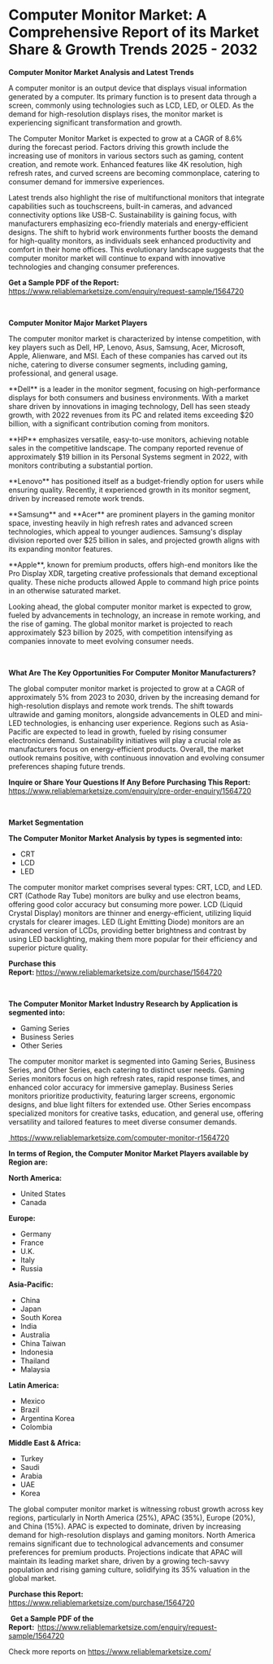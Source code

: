 <p><h1>Computer Monitor Market: A Comprehensive Report of its Market Share & Growth Trends 2025 - 2032</h1></p><p><strong>Computer Monitor Market Analysis and Latest Trends</strong></p>
<p><p>A computer monitor is an output device that displays visual information generated by a computer. Its primary function is to present data through a screen, commonly using technologies such as LCD, LED, or OLED. As the demand for high-resolution displays rises, the monitor market is experiencing significant transformation and growth.</p><p>The Computer Monitor Market is expected to grow at a CAGR of 8.6% during the forecast period. Factors driving this growth include the increasing use of monitors in various sectors such as gaming, content creation, and remote work. Enhanced features like 4K resolution, high refresh rates, and curved screens are becoming commonplace, catering to consumer demand for immersive experiences.</p><p>Latest trends also highlight the rise of multifunctional monitors that integrate capabilities such as touchscreens, built-in cameras, and advanced connectivity options like USB-C. Sustainability is gaining focus, with manufacturers emphasizing eco-friendly materials and energy-efficient designs. The shift to hybrid work environments further boosts the demand for high-quality monitors, as individuals seek enhanced productivity and comfort in their home offices. This evolutionary landscape suggests that the computer monitor market will continue to expand with innovative technologies and changing consumer preferences.</p></p>
<p><strong>Get a Sample PDF of the Report:&nbsp;</strong> <a href="https://www.reliablemarketsize.com/enquiry/request-sample/1564720?utm_campaign=1889&utm_medium=2&utm_source=Github&utm_content=ia&utm_term=06042025&utm_id=computer-monitor">https://www.reliablemarketsize.com/enquiry/request-sample/1564720</a></p>
<p>&nbsp;</p>
<p><strong>Computer Monitor Major Market Players</strong></p>
<p><p>The computer monitor market is characterized by intense competition, with key players such as Dell, HP, Lenovo, Asus, Samsung, Acer, Microsoft, Apple, Alienware, and MSI. Each of these companies has carved out its niche, catering to diverse consumer segments, including gaming, professional, and general usage.</p><p>**Dell** is a leader in the monitor segment, focusing on high-performance displays for both consumers and business environments. With a market share driven by innovations in imaging technology, Dell has seen steady growth, with 2022 revenues from its PC and related items exceeding $20 billion, with a significant contribution coming from monitors.</p><p>**HP** emphasizes versatile, easy-to-use monitors, achieving notable sales in the competitive landscape. The company reported revenue of approximately $19 billion in its Personal Systems segment in 2022, with monitors contributing a substantial portion.</p><p>**Lenovo** has positioned itself as a budget-friendly option for users while ensuring quality. Recently, it experienced growth in its monitor segment, driven by increased remote work trends.</p><p>**Samsung** and **Acer** are prominent players in the gaming monitor space, investing heavily in high refresh rates and advanced screen technologies, which appeal to younger audiences. Samsung's display division reported over $25 billion in sales, and projected growth aligns with its expanding monitor features.</p><p>**Apple**, known for premium products, offers high-end monitors like the Pro Display XDR, targeting creative professionals that demand exceptional quality. These niche products allowed Apple to command high price points in an otherwise saturated market.</p><p>Looking ahead, the global computer monitor market is expected to grow, fueled by advancements in technology, an increase in remote working, and the rise of gaming. The global monitor market is projected to reach approximately $23 billion by 2025, with competition intensifying as companies innovate to meet evolving consumer needs.</p></p>
<p>&nbsp;</p>
<p><strong>What Are The Key Opportunities For Computer Monitor Manufacturers?</strong></p>
<p><p>The global computer monitor market is projected to grow at a CAGR of approximately 5% from 2023 to 2030, driven by the increasing demand for high-resolution displays and remote work trends. The shift towards ultrawide and gaming monitors, alongside advancements in OLED and mini-LED technologies, is enhancing user experience. Regions such as Asia-Pacific are expected to lead in growth, fueled by rising consumer electronics demand. Sustainability initiatives will play a crucial role as manufacturers focus on energy-efficient products. Overall, the market outlook remains positive, with continuous innovation and evolving consumer preferences shaping future trends.</p></p>
<p><strong>Inquire or Share Your Questions If Any Before Purchasing This Report:</strong> <a href="https://www.reliablemarketsize.com/enquiry/pre-order-enquiry/1564720?utm_campaign=1889&utm_medium=2&utm_source=Github&utm_content=ia&utm_term=06042025&utm_id=computer-monitor">https://www.reliablemarketsize.com/enquiry/pre-order-enquiry/1564720</a></p>
<p>&nbsp;</p>
<p><strong>Market Segmentation</strong></p>
<p><strong>The Computer Monitor Market Analysis by types is segmented into:</strong></p>
<p><ul><li>CRT</li><li>LCD</li><li>LED</li></ul></p>
<p><p>The computer monitor market comprises several types: CRT, LCD, and LED. CRT (Cathode Ray Tube) monitors are bulky and use electron beams, offering good color accuracy but consuming more power. LCD (Liquid Crystal Display) monitors are thinner and energy-efficient, utilizing liquid crystals for clearer images. LED (Light Emitting Diode) monitors are an advanced version of LCDs, providing better brightness and contrast by using LED backlighting, making them more popular for their efficiency and superior picture quality.</p></p>
<p><strong>Purchase this Report:&nbsp;</strong><a href="https://www.reliablemarketsize.com/purchase/1564720?utm_campaign=1889&utm_medium=2&utm_source=Github&utm_content=ia&utm_term=06042025&utm_id=computer-monitor">https://www.reliablemarketsize.com/purchase/1564720</a></p>
<p>&nbsp;</p>
<p><strong>The Computer Monitor Market Industry Research by Application is segmented into:</strong></p>
<p><ul><li>Gaming Series</li><li>Business Series</li><li>Other Series</li></ul></p>
<p><p>The computer monitor market is segmented into Gaming Series, Business Series, and Other Series, each catering to distinct user needs. Gaming Series monitors focus on high refresh rates, rapid response times, and enhanced color accuracy for immersive gameplay. Business Series monitors prioritize productivity, featuring larger screens, ergonomic designs, and blue light filters for extended use. Other Series encompass specialized monitors for creative tasks, education, and general use, offering versatility and tailored features to meet diverse consumer demands.</p></p>
<p><a href="https://www.reliablemarketsize.com/computer-monitor-r1564720?utm_campaign=1889&utm_medium=2&utm_source=Github&utm_content=ia&utm_term=06042025&utm_id=computer-monitor">&nbsp;https://www.reliablemarketsize.com/computer-monitor-r1564720</a></p>
<p><strong>In terms of Region, the Computer Monitor Market Players available by Region are:</strong></p>
<p>
    <p> <strong> North America: </strong>
        <ul>
            <li>United States</li>
            <li>Canada</li>
        </ul>
        </p> 
    <p> <strong> Europe: </strong>
        <ul>
            <li>Germany</li>
            <li>France</li>
            <li>U.K.</li>
            <li>Italy</li>
            <li>Russia</li>
        </ul>
        </p> 
    <p> <strong> Asia-Pacific: </strong>
        <ul>
            <li>China</li>
            <li>Japan</li>
            <li>South Korea</li>
            <li>India</li>
            <li>Australia</li>
            <li>China Taiwan</li>
            <li>Indonesia</li>
            <li>Thailand</li>
            <li>Malaysia</li>
        </ul>
        </p> 
    <p> <strong> Latin America: </strong>
        <ul>
            <li>Mexico</li>
            <li>Brazil</li>
            <li>Argentina Korea</li>
            <li>Colombia</li>
        </ul>
        </p> 
    <p> <strong> Middle East & Africa: </strong>
        <ul>
            <li>Turkey</li>
            <li>Saudi</li>
            <li>Arabia</li>
            <li>UAE</li>
            <li>Korea</li>
        </ul>
    </p>
    </p>
<p><p>The global computer monitor market is witnessing robust growth across key regions, particularly in North America (25%), APAC (35%), Europe (20%), and China (15%). APAC is expected to dominate, driven by increasing demand for high-resolution displays and gaming monitors. North America remains significant due to technological advancements and consumer preferences for premium products. Projections indicate that APAC will maintain its leading market share, driven by a growing tech-savvy population and rising gaming culture, solidifying its 35% valuation in the global market.</p></p>
<p><strong>Purchase this Report: </strong><a href="https://www.reliablemarketsize.com/purchase/1564720?utm_campaign=1889&utm_medium=2&utm_source=Github&utm_content=ia&utm_term=06042025&utm_id=computer-monitor">https://www.reliablemarketsize.com/purchase/1564720</a></p>
<p>&nbsp;<strong>Get a Sample PDF of the Report:&nbsp;&nbsp;</strong><a href="https://www.reliablemarketsize.com/enquiry/request-sample/1564720?utm_campaign=1889&utm_medium=2&utm_source=Github&utm_content=ia&utm_term=06042025&utm_id=computer-monitor">https://www.reliablemarketsize.com/enquiry/request-sample/1564720</a></p>
<p><strong></strong></p>
<p>Check more reports on <a href="https://www.reliablemarketsize.com/?utm_campaign=1889&utm_medium=2&utm_source=Github&utm_content=ia&utm_term=06042025&utm_id=computer-monitor">https://www.reliablemarketsize.com/</a></p>